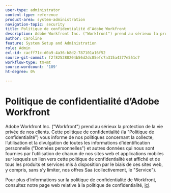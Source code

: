 ```yaml
---
user-type: administrator
content-type: reference
product-area: system-administration
navigation-topic: security
title: Politique de confidentialité d’Adobe Workfront
description: Adobe Workfront Inc. ("Workfront") prend au sérieux la protection de la vie privée de nos clients. Cette politique de confidentialité (la "Politique de confidentialité") vous informe de nos politiques concernant la collecte, l’utilisation et la divulgation de toutes les informations d’identification personnelle ("Données personnelles") et autres données qui nous sont fournies par l’utilisation de chacun de nos sites web et applications mobiles sur lesquels un lien vers cette politique de confidentialité est affiché et de tous les produits et services mis à disposition par le biais de ces sites web, y compris, sans s’y limiter, nos offres Saa (collectivement, le "Service").
author: Caroline
feature: System Setup and Administration
role: Admin
exl-id: cacff71c-d0a9-4a36-b8d2-787101a16f52
source-git-commit: f2f825280204b56d2dc85efc7a315a4377e551c7
workflow-type: tm+mt
source-wordcount: '189'
ht-degree: 0%

---
```


# Politique de confidentialité d’Adobe Workfront

Adobe Workfront Inc. (&quot;Workfront&quot;) prend au sérieux la protection de la vie privée de nos clients. Cette politique de confidentialité (la &quot;Politique de confidentialité&quot;) vous informe de nos politiques concernant la collecte, l’utilisation et la divulgation de toutes les informations d’identification personnelle (&quot;Données personnelles&quot;) et autres données qui nous sont fournies par l’utilisation de chacun de nos sites web et applications mobiles sur lesquels un lien vers cette politique de confidentialité est affiché et de tous les produits et services mis à disposition par le biais de ces sites web, y compris, sans s’y limiter, nos offres Saa (collectivement, le &quot;Service&quot;).

Pour plus d’informations sur la politique de confidentialité de Workfront, consultez notre page web relative à la politique de confidentialité, [ici](https://www.workfront.com/privacy-notice).
